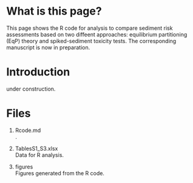# What is this page?
This page shows the R code for analysis to compare sediment risk assessments based on two diffeent approaches: equilibrium partitioning (EqP) theory and spiked-sediment toxicity tests. The corresponding manuscript is now in preparation.
  
   
# Introduction  
under construction.  
  
  
   
# Files
1. Rcode.md  
.  
     
2. TablesS1_S3.xlsx  
Data for R analysis.  
  
3. figures  
Figures generated from the R code.  
